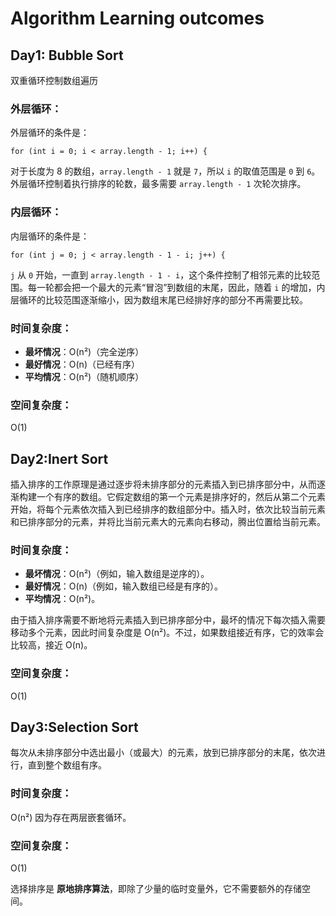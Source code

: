 # 					Algorithm Learning outcomes

## Day1: Bubble Sort

双重循环控制数组遍历

### 外层循环：

外层循环的条件是：

```
for (int i = 0; i < array.length - 1; i++) {
```

对于长度为 8 的数组，`array.length - 1` 就是 `7`，所以 `i` 的取值范围是 `0` 到 `6`。外层循环控制着执行排序的轮数，最多需要 `array.length - 1` 次轮次排序。

### 内层循环：

内层循环的条件是：

```
for (int j = 0; j < array.length - 1 - i; j++) {
```

`j` 从 `0` 开始，一直到 `array.length - 1 - i`，这个条件控制了相邻元素的比较范围。每一轮都会把一个最大的元素“冒泡”到数组的末尾，因此，随着 `i` 的增加，内层循环的比较范围逐渐缩小，因为数组末尾已经排好序的部分不再需要比较。



### **时间复杂度：**

- **最坏情况**：O(n²)（完全逆序）
- **最好情况**：O(n)（已经有序）
- **平均情况**：O(n²)（随机顺序）



### **空间复杂度**： 

O(1)



## Day2:Inert Sort

插入排序的工作原理是通过逐步将未排序部分的元素插入到已排序部分中，从而逐渐构建一个有序的数组。它假定数组的第一个元素是排序好的，然后从第二个元素开始，将每个元素依次插入到已经排序的数组部分中。插入时，依次比较当前元素和已排序部分的元素，并将比当前元素大的元素向右移动，腾出位置给当前元素。



### **时间复杂度：**

- **最坏情况**：O(n²)（例如，输入数组是逆序的）。
- **最好情况**：O(n)（例如，输入数组已经是有序的）。
- **平均情况**：O(n²)。

由于插入排序需要不断地将元素插入到已排序部分中，最坏的情况下每次插入需要移动多个元素，因此时间复杂度是 O(n²)。不过，如果数组接近有序，它的效率会比较高，接近 O(n)。



### **空间复杂度**： 

O(1)



## Day3:Selection Sort 

每次从未排序部分中选出最小（或最大）的元素，放到已排序部分的末尾，依次进行，直到整个数组有序。



### 时间复杂度：

O(n²) 因为存在两层嵌套循环。



### 空间复杂度：

O(1) 

选择排序是 **原地排序算法**，即除了少量的临时变量外，它不需要额外的存储空间。